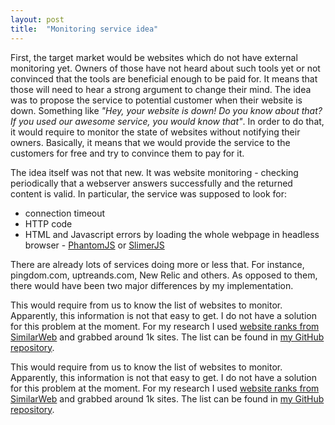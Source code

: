 ```yaml
---
layout: post
title:  "Monitoring service idea"
---
```


First, the target market would be websites which do not have external monitoring yet. Owners of those have not heard about such tools yet or not convinced that the tools are beneficial enough to be paid for. It means that those will need to hear a strong argument to change their mind. The idea was to propose the service to potential customer when their website is down. Something like <span style="font-style: italic">"Hey, your website is down! Do you know about that? If you used our awesome service, you would know that"</span>. In order to do that, it would require to monitor the state of websites without notifying their owners. Basically, it means that we would provide the service to the customers for free and try to convince them to pay for it.

The idea itself was not that new. It was website monitoring - checking periodically that a webserver answers successfully and the returned content is valid. In particular, the service was supposed to look for:

* connection timeout
* HTTP code
* HTML and Javascript errors by loading the whole webpage in headless browser - [PhantomJS](http://phantomjs.org/) or [SlimerJS](https://slimerjs.org/index.html) 

There are already lots of services doing more or less that. For instance, pingdom.com, uptreands.com, New Relic and others. As opposed to them, there would have been two major differences by my implementation.

This would require from us to know the list of websites to monitor. Apparently, this information is not that easy to get. I do not have a solution for this problem at the moment. For my research I used [website ranks from SimilarWeb](http://www.similarweb.com/global) and grabbed around 1k sites. The list can be found in [my GitHub repository](https://github.com/henadzit/webhealth/blob/master/data/similarweb-sites.txt).

This would require from us to know the list of websites to monitor. Apparently, this information is not that easy to get. I do not have a solution for this problem at the moment. For my research I used [website ranks from SimilarWeb](http://www.similarweb.com/global) and grabbed around 1k sites. The list can be found in [my GitHub repository](https://github.com/henadzit/webhealth/blob/master/data/similarweb-sites.txt).

 
